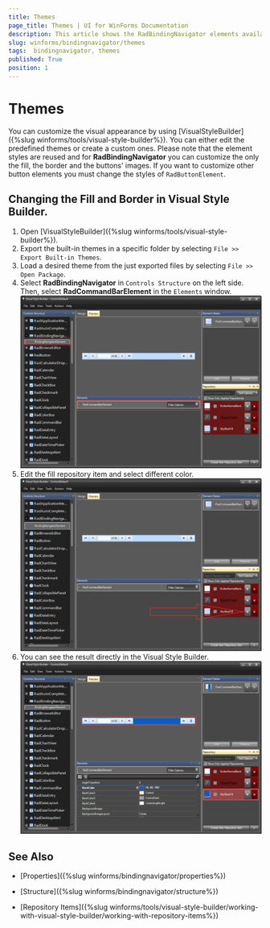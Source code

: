 ```yaml
---
title: Themes
page_title: Themes | UI for WinForms Documentation 
description: This article shows the RadBindingNavigator elements available in Visual Style Builder. 
slug: winforms/bindingnavigator/themes
tags:  bindingnavigator, themes
published: True 
position: 1
---
```


# Themes

You can customize the visual appearance by using [VisualStyleBuilder]({%slug winforms/tools/visual-style-builder%}). You can either edit the predefined themes or create a custom ones. Please note that the element styles are reused and for __RadBindingNavigator__ you can customize the only the fill, the border and the buttons' images. If you want to customize other button elements you must change the styles of `RadButtonElement`.

## Changing the Fill and Border in Visual Style Builder.

1. Open [VisualStyleBuilder]({%slug winforms/tools/visual-style-builder%}).
2. Export the built-in themes in a specific folder by selecting `File >> Export Built-in Themes`.
3. Load a desired theme from the just exported files by selecting `File >> Open Package`.
4. Select __RadBindingNavigator__ in `Controls Structure` on the left side. Then, select __RadCommandBarElement__ in the `Elements` window.
 ![bindingnavigator-themes001](images/bindingnavigator-themes001.png)
5. Edit the fill repository item and select different color.
 ![bindingnavigator-themes002](images/bindingnavigator-themes002.png)
6. You can see the result directly in the Visual Style Builder.    
 ![bindingnavigator-themes003](images/bindingnavigator-themes003.png)

## See Also

* [Properties]({%slug winforms/bindingnavigator/properties%})

* [Structure]({%slug winforms/bindingnavigator/structure%})

* [Repository Items]({%slug winforms/tools/visual-style-builder/working-with-visual-style-builder/working-with-repository-items%})